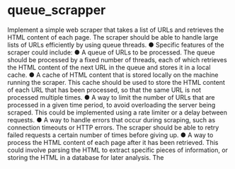 # queue_scrapper

Implement a simple web scraper that takes a list of URLs and retrieves the HTML content of each
page. The scraper should be able to handle large lists of URLs efficiently by using queue threads.
● Specific features of the scraper could include:
● A queue of URLs to be processed. The queue should be processed by a fixed number of threads,
each of which retrieves the HTML content of the next URL in the queue and stores it in a local
cache.
● A cache of HTML content that is stored locally on the machine running the scraper. This cache
should be used to store the HTML content of each URL that has been processed, so that the same
URL is not processed multiple times.
● A way to limit the number of URLs that are processed in a given time period, to avoid overloading
the server being scraped. This could be implemented using a rate limiter or a delay between
requests.
● A way to handle errors that occur during scraping, such as connection timeouts or HTTP errors. The
scraper should be able to retry failed requests a certain number of times before giving up.
● A way to process the HTML content of each page after it has been retrieved. This could involve
parsing the HTML to extract specific pieces of information, or storing the HTML in a database for
later analysis.
The
